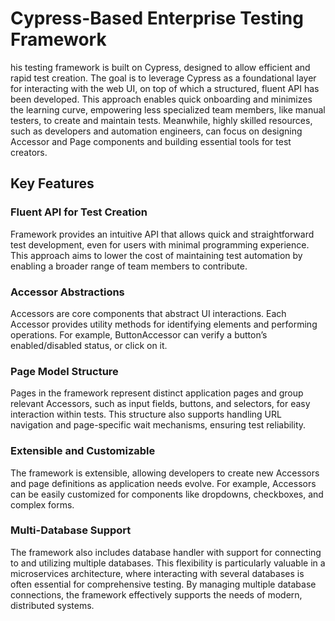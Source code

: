 # Cypress-Based Enterprise Testing Framework
his testing framework is built on Cypress, designed to allow efficient and rapid test creation. The goal is to leverage Cypress as a foundational layer for interacting with the web UI, on top of which a structured, fluent API has been developed. This approach enables quick onboarding and minimizes the learning curve, empowering less specialized team members, like manual testers, to create and maintain tests. Meanwhile, highly skilled resources, such as developers and automation engineers, can focus on designing Accessor and Page components and building essential tools for test creators.

## Key Features
### Fluent API for Test Creation
Framework provides an intuitive API that allows quick and straightforward test development, even for users with minimal programming experience. This approach aims to lower the cost of maintaining test automation by enabling a broader range of team members to contribute.
### Accessor Abstractions
Accessors are core components that abstract UI interactions. Each Accessor provides utility methods for identifying elements and performing operations. For example, ButtonAccessor can verify a button’s enabled/disabled status, or click on it.
### Page Model Structure
Pages in the framework represent distinct application pages and group relevant Accessors, such as input fields, buttons, and selectors, for easy interaction within tests. This structure also supports handling URL navigation and page-specific wait mechanisms, ensuring test reliability.
### Extensible and Customizable
The framework is extensible, allowing developers to create new Accessors and page definitions as application needs evolve. For example, Accessors can be easily customized for components like dropdowns, checkboxes, and complex forms.
### Multi-Database Support
The framework also includes database handler with support for connecting to and utilizing multiple databases. This flexibility is particularly valuable in a microservices architecture, where interacting with several databases is often essential for comprehensive testing. By managing multiple database connections, the framework effectively supports the needs of modern, distributed systems.
